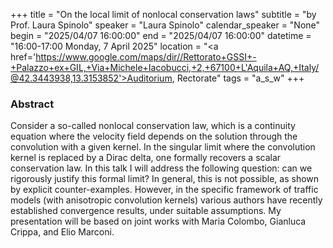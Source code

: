 +++
title = "On the local limit of nonlocal conservation laws"
subtitle = "by Prof. Laura Spinolo"
speaker = "Laura Spinolo"
calendar_speaker = "None"
begin = "2025/04/07  16:00:00"
end = "2025/04/07  16:00:00"
datetime = "16:00-17:00 Monday, 7 April 2025"
location = "<a href='https://www.google.com/maps/dir//Rettorato+GSSI+-+Palazzo+ex+GIL,+Via+Michele+Iacobucci,+2,+67100+L'Aquila+AQ,+Italy/@42.3443938,13.3153852'>Auditorium, Rectorate</a>"
tags = "a_s_w"
+++

### Abstract
Consider a so-called nonlocal conservation law, which is a continuity equation where the velocity field depends on the solution through the convolution with a given kernel. In the singular limit where the convolution kernel is replaced by a Dirac delta, one formally recovers a scalar conservation law. In this talk I will address the following question: can we rigorously justify this formal limit? In general, this is not possible, as shown by explicit counter-examples. However, in the specific framework of traffic models (with anisotropic convolution kernels) various authors have recently established convergence results, under suitable assumptions. My presentation will be based on joint works with Maria Colombo, Gianluca Crippa, and Elio Marconi.
